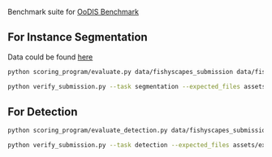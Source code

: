 Benchmark suite for [OoDIS Benchmark](https://vision.rwth-aachen.de/oodis)

## For Instance Segmentation

Data could be found [here](https://omnomnom.vision.rwth-aachen.de/data/ugains/fs_lost_found_instance.zip)

```bash
python scoring_program/evaluate.py data/fishyscapes_submission data/fishyscapes ./output
```

```bash
python verify_submission.py --task segmentation --expected_files assets/expected_files.txt ./submission.zip
```

## For Detection
```bash
python scoring_program/evaluate_detection.py data/fishyscapes_submission labels ./output
```

```bash
python verify_submission.py --task detection --expected_files assets/expected_files.txt ./submission.zip
```
